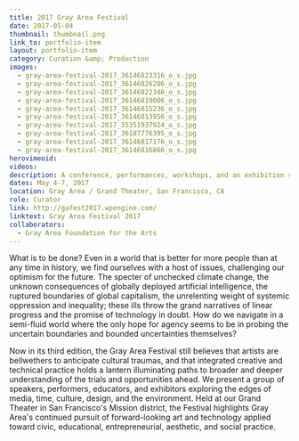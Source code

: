 ```yaml
---
title: 2017 Gray Area Festival
date: 2017-05-04
thumbnail: thumbnail.png
link_to: portfolio-item
layout: portfolio-item
category: Curation &amp; Production 
images:
  - gray-area-festival-2017_36146823316_o_s.jpg
  - gray-area-festival-2017_36146826206_o_s.jpg
  - gray-area-festival-2017_36146822346_o_s.jpg
  - gray-area-festival-2017_36146819006_o_s.jpg
  - gray-area-festival-2017_36146815236_o_s.jpg
  - gray-area-festival-2017_36146813956_o_s.jpg
  - gray-area-festival-2017_35351937924_o_s.jpg
  - gray-area-festival-2017_36187776395_o_s.jpg
  - gray-area-festival-2017_36146817176_o_s.jpg
  - gray-area-festival-2017_36146816866_o_s.jpg
herovimeoid:
videos:
description: A conference, performances, workshops, and an exhibition surveying culture through the lens of art and technology.
dates: May 4-7, 2017
location: Gray Area / Grand Theater, San Francisco, CA
role: Curator
link: http://gafest2017.wpengine.com/
linktext: Gray Area Festival 2017
collaborators:
  - Gray Area Foundation for the Arts
---
```

What is to be done? Even in a world that is better for more people than at any time in history, we find ourselves with a host of issues, challenging our optimism for the future. The specter of unchecked climate change, the unknown consequences of globally deployed artificial intelligence, the ruptured boundaries of global capitalism, the unrelenting weight of systemic oppression and inequality; these ills throw the grand narratives of linear progress and the promise of technology in doubt. How do we navigate in a semi-fluid world where the only hope for agency seems to be in probing the uncertain boundaries and bounded uncertainties themselves?

Now in its third edition, the Gray Area Festival still believes that artists are bellwethers to anticipate cultural traumas, and that integrated creative and technical practice holds a lantern illuminating paths to broader and deeper understanding of the trials and opportunities ahead. We present a group of speakers, performers, educators, and exhibitors exploring the edges of media, time, culture, design, and the environment. Held at our Grand Theater in San Francisco's Mission district, the Festival highlights Gray Area's continued pursuit of forward-looking art and technology applied toward civic, educational, entrepreneurial, aesthetic, and social practice.
